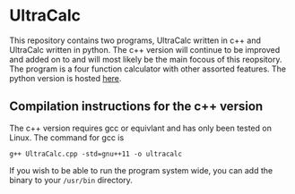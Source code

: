 # UltraCalc
This repository contains two programs, UltraCalc written in c++ and UltraCalc written in python. The c++ version will continue to be improved and added on to and will most likely be the main focous of this reopsitory. The program is a four function calculator with other assorted features. The python version is hosted [here](https://msbundles.github.io/UltraCalc/).
## Compilation instructions for the c++ version
The c++ version requires gcc or equivlant and has only been tested on Linux. The command for gcc is

```g++ UltraCalc.cpp -std=gnu++11 -o ultracalc```

 If you wish to be able to run the program system wide, you can add the binary to your ```/usr/bin``` directory.